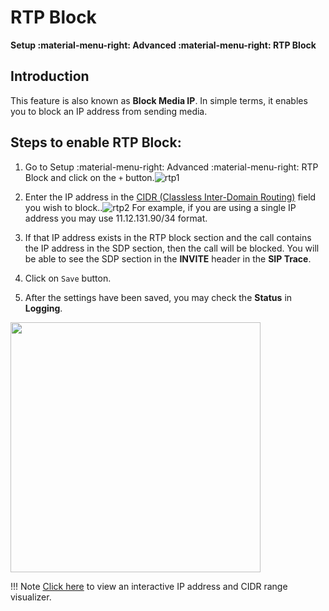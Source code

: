 # RTP Block

**Setup :material-menu-right: Advanced :material-menu-right: RTP Block**

## Introduction

This feature is also known as **Block Media IP**. In simple terms, it enables you to block an IP address from sending media.

## Steps to enable RTP Block:

1. Go to Setup :material-menu-right: Advanced :material-menu-right: RTP Block and click on the `+` button.![rtp1](/setup/img/rtp1.jpg)

2. Enter the IP address in the [CIDR (Classless Inter-Domain Routing)](https://en.wikipedia.org/wiki/Classless_Inter-Domain_Routing) field you wish to block..![rtp2](/setup/img/rtp2.jpg) For example, if you are using a single IP address you may use 11.12.131.90/34 format.

3. If that IP address exists in the RTP block section and the call contains the IP address in the SDP section, then the call will be blocked. You will be able to see the SDP section in the **INVITE** header in the **SIP Trace**.

4. Click on `Save` button.

5. After the settings have been saved, you may check the **Status** in **Logging**.

<img src= "/setup/img/rtp11.png" width= "400">

!!! Note
    [Click here](https://cidr.xyz/) to view an interactive IP address and CIDR range visualizer.
